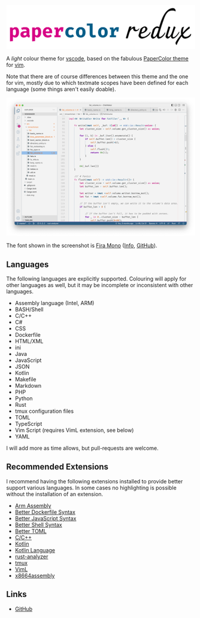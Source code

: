![heading](https://github.com/mrworkman/papercolor-vscode-redux/raw/main/images/heading.png)


A _light_ colour theme for [vscode](https://code.visualstudio.com/), based on
the fabulous [PaperColor theme](https://github.com/NLKNguyen/papercolor-theme)
for [vim](https://www.vim.org/). 

Note that there are of course differences between this theme and the one for
vim, mostly due to which textmate scopes have been defined for each language
(some things aren't easily doable).

![screenshot.png](https://github.com/mrworkman/papercolor-vscode-redux/raw/main/images/screenshot-1-0-0.png)

The font shown in the screenshot is [Fira Mono](https://fonts.google.com/specimen/Fira+Mono) ([Info](https://mozilla.github.io/Fira/), [GitHub](https://github.com/mozilla/Fira)).


## Languages

The following languages are explicitly supported. Colouring will apply for other
languages as well, but it may be incomplete or inconsistent with other
languages.

- Assembly language (Intel, ARM)
- BASH/Shell
- C/C++
- C#
- CSS
- Dockerfile
- HTML/XML
- ini
- Java
- JavaScript
- JSON
- Kotlin
- Makefile
- Markdown
- PHP
- Python
- Rust
- tmux configuration files
- TOML
- TypeScript
- Vim Script (requires VimL extension, see below)
- YAML

I will add more as time allows, but pull-requests are welcome.

## Recommended Extensions

I recommend having the following extensions installed to provide better support
various languages. In some cases no highlighting is possible without the
installation of an extension.

- [Arm Assembly](https://marketplace.visualstudio.com/items?itemName=dan-c-underwood.arm)
- [Better Dockerfile Syntax](https://marketplace.visualstudio.com/items?itemName=jeff-hykin.better-dockerfile-syntax)
- [Better JavaScript Syntax](https://marketplace.visualstudio.com/items?itemName=jeff-hykin.better-js-syntax)
- [Better Shell Syntax](https://marketplace.visualstudio.com/items?itemName=jeff-hykin.better-shellscript-syntax)
- [Better TOML](https://marketplace.visualstudio.com/items?itemName=bungcip.better-toml)
- [C/C++](https://marketplace.visualstudio.com/items?itemName=ms-vscode.cpptools)
- [Kotlin](https://marketplace.visualstudio.com/items?itemName=fwcd.kotlin)
- [Kotlin Language](https://marketplace.visualstudio.com/items?itemName=mathiasfrohlich.Kotlin)
- [rust-analyzer](https://marketplace.visualstudio.com/items?itemName=rust-lang.rust-analyzer)
- [tmux](https://marketplace.visualstudio.com/items?itemName=malmaud.tmux)
- [VimL](https://marketplace.visualstudio.com/items?itemName=XadillaX.viml)
- [x8664assembly](https://marketplace.visualstudio.com/items?itemName=fredhappyface.x8664assembly)

## Links
* [GitHub](https://github.com/mrworkman/papercolor-vscode-redux)



